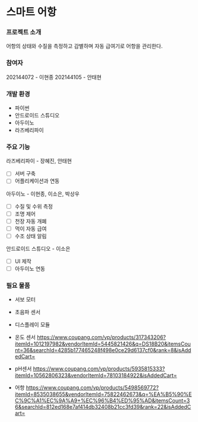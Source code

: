 # 스마트 어항
### 프로젝트 소개
어항의 상태와 수질을 측정하고 감별하며 자동 급여기로 어항을 관리한다.

### 참여자
202144072 - 이현종
202144105 - 안태현

### 개발 환경
* 파이썬
* 안드로이드 스튜디오
* 아두이노
* 라즈베리파이

### 주요 기능
라즈베리파이 - 장혜진, 안태현
- [ ] 서버 구축
- [ ] 어플리케이션과 연동

아두이노 - 이현종, 이소은, 박상우
- [ ] 수질 및 수위 측정
- [ ] 조명 제어
- [ ] 천장 자동 개폐
- [ ] 먹이 자동 급여
- [ ] 수조 상태 알림

안드로이드 스튜디오 - 이소은
- [ ] UI 제작
- [ ] 아두이노 연동

### 필요 물품
* 서보 모터
* 초음파 센서
* 디스플레이 모듈
* 온도 센서 https://www.coupang.com/vp/products/317343206?itemId=1012197982&vendorItemId=5445821426&q=DS18B20&itemsCount=36&searchId=4285b177465248f498e0ce29d6137cf0&rank=8&isAddedCart=

* pH센서 https://www.coupang.com/vp/products/5935815333?itemId=10562806323&vendorItemId=78103184922&isAddedCart=

* 어항 https://www.coupang.com/vp/products/5498569772?itemId=8535038655&vendorItemId=75822462673&q=%EA%B5%90%EC%9C%A1%EC%9A%A9+%EC%96%B4%ED%95%AD&itemsCount=36&searchId=812ed168e7af414db32408b21cc3fd39&rank=22&isAddedCart=
  

